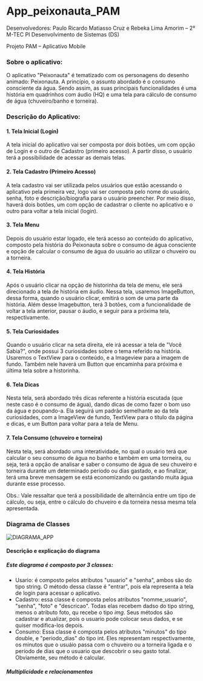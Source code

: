 # App_peixonauta_PAM
Desenvolvedores: Paulo Ricardo Matiasso Cruz e Rebeka Lima Amorim – 2° M-TEC PI Desenvolvimento de Sistemas (DS)

Projeto PAM – Aplicativo Mobile

### Sobre o aplicativo:

O aplicativo "Peixonauta" é tematizado com os personagens do desenho animado: Peixonauta. A princípio, o assunto abordado é o consumo consciente da água. Sendo assim, as suas principais funcionalidades é uma história em quadrinhos com áudio (HQ) e uma tela para cálculo de consumo de água (chuveiro/banho e torneira).

### Descrição do Aplicativo:
#### 1. Tela Inicial (Login)
A tela inicial do aplicativo vai ser composta por dois botões, um com opção de Login e o outro de Cadastro (primeiro acesso). A partir disso, o usuário terá a possibilidade de acessar as demais telas.

#### 2. Tela Cadastro (Primeiro Acesso)
A tela cadastro vai ser utilizada pelos usuários que estão acessando o aplicativo pela primeira vez, logo vai ser composta pelo nome do usuário, senha, foto e descrição/biografia para o usuário preencher. Por meio disso, haverá dois botões, um com opção de cadastrar o cliente no aplicativo e o outro para voltar a tela inicial (login).

#### 3. Tela Menu
Depois do usuário estar logado, ele terá acesso ao conteúdo do aplicativo, composto pela história do Peixonauta sobre o consumo de água consciente e opção de calcular o consumo de água do usuário ao utilizar o chuveiro ou a torneira.

#### 4. Tela História
Após o usuário clicar na opção de historinha da tela de menu, ele será direcionado a tela de história em áudio. Nessa tela, usaremos ImageButton, dessa forma, quando o usuário clicar, emitirá o som de uma parte da história. Além desse Imagebutton, terá 3 botões, com a funcionalidade de voltar a tela anterior, pausar o áudio, e seguir para a próxima tela, respectivamente.

#### 5. Tela Curiosidades
Quando o usuário clicar na seta direita, ele irá acessar a tela de "Você Sabia?", onde possui 3 curiosidades sobre o tema referido na história. Usaremos o TextView para o conteúdo, e a Imageview para a imagem de fundo. Também nele haverá um Button que encaminha para próxima e última tela sobre a historinha.

#### 6. Tela Dicas
Nesta tela, será abordado três dicas referente a história escutada (que neste caso é o consumo de água), dando dicas de como fazer o bom uso da água e poupando-a. Ela seguirá um padrão semelhante ao da tela curiosidades, com a ImageView de fundo, TextView para o título da página e dicas, e um Button para voltar para a tela de Menu.
 
#### 7. Tela Consumo (chuveiro e torneira)
Nesta tela, será abordado uma interatividade, no qual o usuário terá que calcular o seu consumo de água no banho e também em uma torneira, ou seja, terá a opção de analisar e saber o consumo de água de seu chuveiro e torneira durante um determinado período ou dias gastado, e ao finalizar, terá uma breve mensagem se está economizando ou gastando muita água durante esse processo.

Obs.: Vale ressaltar que terá a possibilidade de alternância entre um tipo de cálculo, ou seja, entre o cálculo do chuveiro e da torneira nessa mesma tela apresentada.

### Diagrama de Classes 

![DIAGRAMA_APP](https://github.com/rebekaamorim/App_peixonauta_PAM/assets/127450671/44e0ce71-370f-4d6b-bc65-a8c5b30094d4)

#### Descrição e explicação do diagrama

##### Este diagrama é composto por 3 classes:
- Usario: é composto pelos atributos "usuario" e "senha", ambos são do tipo string. O método dessa classe é "entrar", pois ela representa a tela de login para acessar o aplicativo.
- Cadastro: essa classe é composta pelos atributos "nomme_usuario", "senha", "foto" e "descricao". Todas elas recebem dadso do tipo string, menos o atributo foto, qu recebe o tipo _img_. Seus métodos são cadastrar e atualizar, pois o usuario pode colocar seus dados, e se quiser modifica-los depois.
- Consumo: Essa classe é composta pelos atributos "minutos" do tipo double, e "periodo_dias" do tipo int. Eles representam respectivamente, os minutos que o usuáio passa com o chuveiro ou a torneira ligada e o período de dias que o usuario que descobrir o seu gasto total. Obviamente, seu método é calcular.

##### Multiplicidade e relacionamentos

